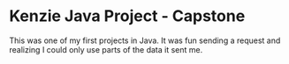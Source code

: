 # Kenzie Java Project - Capstone

This was one of my first projects in Java. It was fun sending a request and realizing I could only use parts of the data it sent me.

